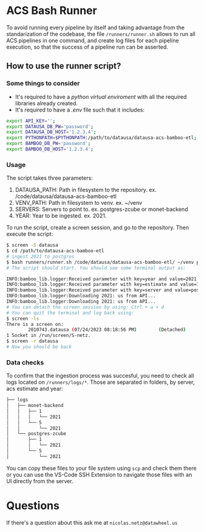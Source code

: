 # ACS Bash Runner
To avoid running every pipeline by itself and taking advantage from the standarization of the codebase, the file `/runners/runner.sh` allows to run all ACS pipelines in one command, and create log files for each pipeline execution, so that the success of a pipeline run can be asserted.

## How to use the runner script?
### Some things to consider
* It's required to have a *python virtual enviroment* with all the required libraries already created.
* It's required to have a *.env* file such that it includes:

```bash
export API_KEY='';
export DATAUSA_DB_PW='password';
export DATAUSA_DB_HOST='1.2.3.4';
export PYTHONPATH=$PYTHONPATH:/path/to/datausa/datausa-acs-bamboo-etl;
export BAMBOO_DB_PW='password';
export BAMBOO_DB_HOST='1.2.3.4';
```

### Usage
The script takes three parameters:
1. DATAUSA_PATH: Path in filesystem to the repository. ex. /code/datausa/datausa-acs-bamboo-etl
2. VENV_PATH: Path in filesystem to venv. ex. ~/venv
3. SERVERS: Servers to point to. ex. postgres-zcube or monet-backend
4. YEAR: Year to be ingested. ex. 2021.

To run the script, create a screen session, and go to the repository. Then execute the script:
```bash
$ screen -S datausa
$ cd /path/to/datausa-acs-bamboo-etl
# ingest 2021 to postgres
$ bash runners/runner.sh /code/datausa/datausa-acs-bamboo-etl/ ~/venv postgres-zcube 2021
# The script should start. You should see some terminal output as:

INFO:bamboo_lib.logger:Received parameter with key=year and value=2021
INFO:bamboo_lib.logger:Received parameter with key=estimate and value=1
INFO:bamboo_lib.logger:Received parameter with key=server and value=postgres-zcube
INFO:bamboo_lib.logger:Downloading 2021: us from API...
INFO:bamboo_lib.logger:Downloading 2021: us from API...
# You can detach the screen session by using: Ctrl + a + d
# You can quit the terminal and log back using:
$ screen -ls
There is a screen on:
        2010743.datausa (07/24/2023 08:18:56 PM)        (Detached)
1 Socket in /run/screen/S-netz.
$ screen -r datausa
# Now you should be back
```

### Data checks
To confirm that the ingestion process was succesful, you need to check all logs located on `/runners/logs/*`. Those are separated in folders, by server, acs estimate and year:

```bash
├── logs
│   ├── monet-backend
│   │   ├── 1
│   │   │   └── 2021
│   │   └── 5
│   │       └── 2021
│   └── postgres-zcube
│       ├── 1
│       │   └── 2021
│       └── 5
│           └── 2021
```

You can copy these files to your file system using `scp` and check them there or you can use the VS-Code SSH Extension to navigate those files with an UI directly from the server.


# Questions
If there's a question about this ask me at `nicolas.netz@datawheel.us`
